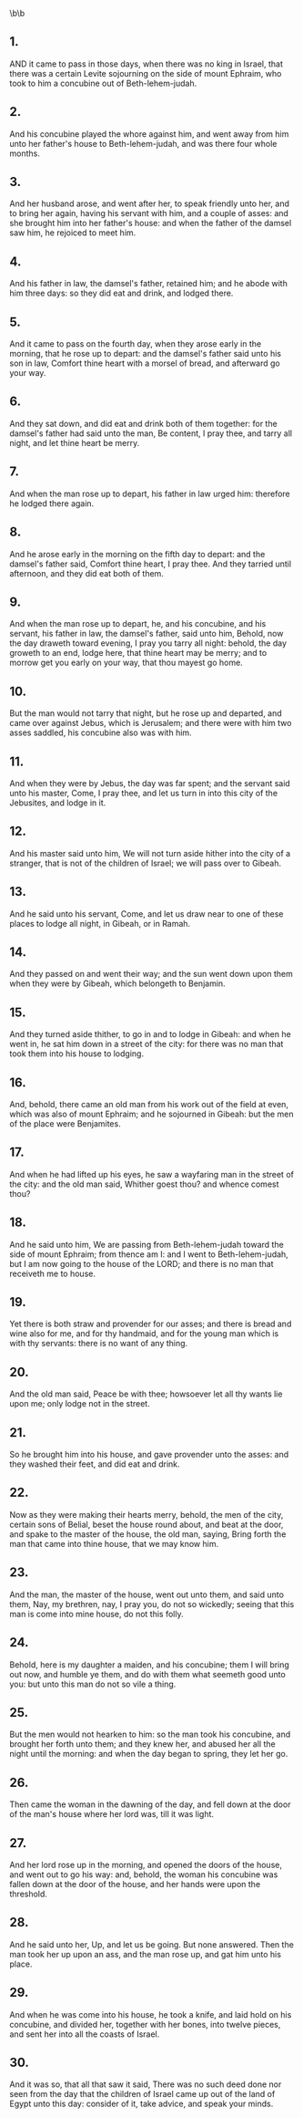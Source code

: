 \b\b
## 1.
AND it came to pass in those days, when there was no king in Israel, that there was a certain Levite sojourning on the side of mount Ephraim, who took to him a concubine out of Beth-lehem-judah.
## 2.
And his concubine played the whore against him, and went away from him unto her father's house to Beth-lehem-judah, and was there four whole months.
## 3.
And her husband arose, and went after her, to speak friendly unto her, and to bring her again, having his servant with him, and a couple of asses: and she brought him into her father's house: and when the father of the damsel saw him, he rejoiced to meet him.
## 4.
And his father in law, the damsel's father, retained him; and he abode with him three days: so they did eat and drink, and lodged there.
## 5.
And it came to pass on the fourth day, when they arose early in the morning, that he rose up to depart: and the damsel's father said unto his son in law, Comfort thine heart with a morsel of bread, and afterward go your way.
## 6.
And they sat down, and did eat and drink both of them together: for the damsel's father had said unto the man, Be content, I pray thee, and tarry all night, and let thine heart be merry.
## 7.
And when the man rose up to depart, his father in law urged him: therefore he lodged there again.
## 8.
And he arose early in the morning on the fifth day to depart: and the damsel's father said, Comfort thine heart, I pray thee.  And they tarried until afternoon, and they did eat both of them.
## 9.
And when the man rose up to depart, he, and his concubine, and his servant, his father in law, the damsel's father, said unto him, Behold, now the day draweth toward evening, I pray you tarry all night: behold, the day groweth to an end, lodge here, that thine heart may be merry; and to morrow get you early on your way, that thou mayest go home.
## 10.
But the man would not tarry that night, but he rose up and departed, and came over against Jebus, which is Jerusalem; and there were with him two asses saddled, his concubine also was with him.
## 11.
And when they were by Jebus, the day was far spent; and the servant said unto his master, Come, I pray thee, and let us turn in into this city of the Jebusites, and lodge in it.
## 12.
And his master said unto him, We will not turn aside hither into the city of a stranger, that is not of the children of Israel; we will pass over to Gibeah.
## 13.
And he said unto his servant, Come, and let us draw near to one of these places to lodge all night, in Gibeah, or in Ramah.
## 14.
And they passed on and went their way; and the sun went down upon them when they were by Gibeah, which belongeth to Benjamin.
## 15.
And they turned aside thither, to go in and to lodge in Gibeah: and when he went in, he sat him down in a street of the city: for there was no man that took them into his house to lodging.
## 16.
And, behold, there came an old man from his work out of the field at even, which was also of mount Ephraim; and he sojourned in Gibeah: but the men of the place were Benjamites.
## 17.
And when he had lifted up his eyes, he saw a wayfaring man in the street of the city: and the old man said, Whither goest thou?  and whence comest thou?
## 18.
And he said unto him, We are passing from Beth-lehem-judah toward the side of mount Ephraim; from thence am I: and I went to Beth-lehem-judah, but I am now going to the house of the LORD; and there is no man that receiveth me to house.
## 19.
Yet there is both straw and provender for our asses; and there is bread and wine also for me, and for thy handmaid, and for the young man which is with thy servants: there is no want of any thing.
## 20.
And the old man said, Peace be with thee; howsoever let all thy wants lie upon me; only lodge not in the street.
## 21.
So he brought him into his house, and gave provender unto the asses: and they washed their feet, and did eat and drink.
## 22.
Now as they were making their hearts merry, behold, the men of the city, certain sons of Belial, beset the house round about, and beat at the door, and spake to the master of the house, the old man, saying, Bring forth the man that came into thine house, that we may know him.
## 23.
And the man, the master of the house, went out unto them, and said unto them, Nay, my brethren, nay, I pray you, do not so wickedly; seeing that this man is come into mine house, do not this folly.
## 24.
Behold, here is my daughter a maiden, and his concubine; them I will bring out now, and humble ye them, and do with them what seemeth good unto you: but unto this man do not so vile a thing.
## 25.
But the men would not hearken to him: so the man took his concubine, and brought her forth unto them; and they knew her, and abused her all the night until the morning: and when the day began to spring, they let her go.
## 26.
Then came the woman in the dawning of the day, and fell down at the door of the man's house where her lord was, till it was light.
## 27.
And her lord rose up in the morning, and opened the doors of the house, and went out to go his way: and, behold, the woman his concubine was fallen down at the door of the house, and her hands were upon the threshold.
## 28.
And he said unto her, Up, and let us be going.  But none answered.  Then the man took her up upon an ass, and the man rose up, and gat him unto his place.
## 29.
And when he was come into his house, he took a knife, and laid hold on his concubine, and divided her, together with her bones, into twelve pieces, and sent her into all the coasts of Israel.
## 30.
And it was so, that all that saw it said, There was no such deed done nor seen from the day that the children of Israel came up out of the land of Egypt unto this day: consider of it, take advice, and speak your minds.
